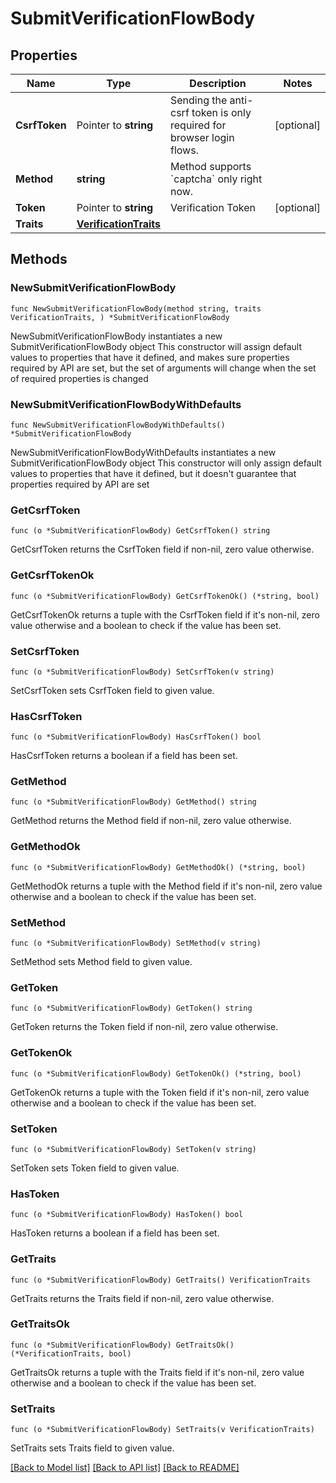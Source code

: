 # SubmitVerificationFlowBody

## Properties

Name | Type | Description | Notes
------------ | ------------- | ------------- | -------------
**CsrfToken** | Pointer to **string** | Sending the anti-csrf token is only required for browser login flows. | [optional] 
**Method** | **string** | Method supports &#x60;captcha&#x60; only right now. | 
**Token** | Pointer to **string** | Verification Token | [optional] 
**Traits** | [**VerificationTraits**](VerificationTraits.md) |  | 

## Methods

### NewSubmitVerificationFlowBody

`func NewSubmitVerificationFlowBody(method string, traits VerificationTraits, ) *SubmitVerificationFlowBody`

NewSubmitVerificationFlowBody instantiates a new SubmitVerificationFlowBody object
This constructor will assign default values to properties that have it defined,
and makes sure properties required by API are set, but the set of arguments
will change when the set of required properties is changed

### NewSubmitVerificationFlowBodyWithDefaults

`func NewSubmitVerificationFlowBodyWithDefaults() *SubmitVerificationFlowBody`

NewSubmitVerificationFlowBodyWithDefaults instantiates a new SubmitVerificationFlowBody object
This constructor will only assign default values to properties that have it defined,
but it doesn't guarantee that properties required by API are set

### GetCsrfToken

`func (o *SubmitVerificationFlowBody) GetCsrfToken() string`

GetCsrfToken returns the CsrfToken field if non-nil, zero value otherwise.

### GetCsrfTokenOk

`func (o *SubmitVerificationFlowBody) GetCsrfTokenOk() (*string, bool)`

GetCsrfTokenOk returns a tuple with the CsrfToken field if it's non-nil, zero value otherwise
and a boolean to check if the value has been set.

### SetCsrfToken

`func (o *SubmitVerificationFlowBody) SetCsrfToken(v string)`

SetCsrfToken sets CsrfToken field to given value.

### HasCsrfToken

`func (o *SubmitVerificationFlowBody) HasCsrfToken() bool`

HasCsrfToken returns a boolean if a field has been set.

### GetMethod

`func (o *SubmitVerificationFlowBody) GetMethod() string`

GetMethod returns the Method field if non-nil, zero value otherwise.

### GetMethodOk

`func (o *SubmitVerificationFlowBody) GetMethodOk() (*string, bool)`

GetMethodOk returns a tuple with the Method field if it's non-nil, zero value otherwise
and a boolean to check if the value has been set.

### SetMethod

`func (o *SubmitVerificationFlowBody) SetMethod(v string)`

SetMethod sets Method field to given value.


### GetToken

`func (o *SubmitVerificationFlowBody) GetToken() string`

GetToken returns the Token field if non-nil, zero value otherwise.

### GetTokenOk

`func (o *SubmitVerificationFlowBody) GetTokenOk() (*string, bool)`

GetTokenOk returns a tuple with the Token field if it's non-nil, zero value otherwise
and a boolean to check if the value has been set.

### SetToken

`func (o *SubmitVerificationFlowBody) SetToken(v string)`

SetToken sets Token field to given value.

### HasToken

`func (o *SubmitVerificationFlowBody) HasToken() bool`

HasToken returns a boolean if a field has been set.

### GetTraits

`func (o *SubmitVerificationFlowBody) GetTraits() VerificationTraits`

GetTraits returns the Traits field if non-nil, zero value otherwise.

### GetTraitsOk

`func (o *SubmitVerificationFlowBody) GetTraitsOk() (*VerificationTraits, bool)`

GetTraitsOk returns a tuple with the Traits field if it's non-nil, zero value otherwise
and a boolean to check if the value has been set.

### SetTraits

`func (o *SubmitVerificationFlowBody) SetTraits(v VerificationTraits)`

SetTraits sets Traits field to given value.



[[Back to Model list]](../README.md#documentation-for-models) [[Back to API list]](../README.md#documentation-for-api-endpoints) [[Back to README]](../README.md)


